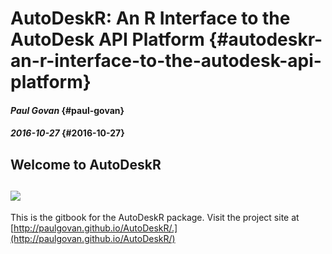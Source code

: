 # AutoDeskR: An R Interface to the AutoDesk API Platform {#autodeskr-an-r-interface-to-the-autodesk-api-platform}

#### _Paul Govan_ {#paul-govan}

#### _2016-10-27_ {#2016-10-27}

## Welcome to AutoDeskR

## ![](https://github.com/paulgovan/AutoDeskR/blob/master/inst/images/basicSample.png?raw=true)

This is the gitbook for the AutoDeskR package. Visit the project site at [http://paulgovan.github.io/AutoDeskR/.](http://paulgovan.github.io/AutoDeskR/)

